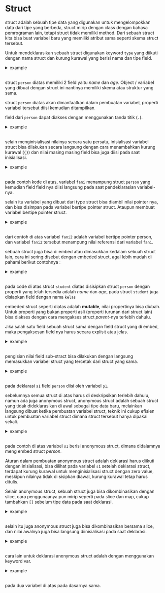 # Struct

struct adalah sebuah tipe data yang digunakan untuk mengelompokkan data dari tipe yang berbeda, struct mirip dengan class dengan bahasa pemrograman lain, tetapi struct tidak memiliki method.
Dari sebuah struct kita bisa buat variabel baru yang memiliki atribut sama seperti skema struct tersebut.

Untuk mendeklarasikan sebuah struct digunakan keyword `type` yang diikuti dengan nama struct dan kurung kurawal yang berisi nama dan tipe field.

<details>
  <summary>example</summary>

```go
type person struct{
  name string
  age int
}
```

</details><br>

struct `person` diatas memiliki 2 field yaitu _name_ dan _age_.
Object / variabel yang dibuat dengan struct ini nantinya memiliki skema atau struktur yang sama.

struct `person` diatas akan dimanfaatkan dalam pembuatan variabel, properti variabel tersebut diisi kemudian ditampilkan.

field dari `person` dapat diakses dengan menggunakan tanda titik (`.`).

<details>
  <summary>example</summary>

```go
var fani person

fani.name = "fani"
fani.age = 17

fmt.Printf("nama :", fani.name) // fani
fmt.Printf("umur :", fani.age) // 17
```

</details><br>

selain menginisialisasi nilainya secara satu persatu, inisialisasi variabel struct bisa dilakukan secara langsung dengan cara menambahkan kurung kurawal (`{}`) dan nilai masing masing field bisa juga diisi pada saat inisialisasi.

<details>
  <summary>example</summary>

```go
type person struct{
  name string
  age int
}

var fani = person{
  name: "fani",
  age: 17,
}

var alfi = person{}
alfi.name = "alfi"
alfi.age = 17
```

</details><br>

pada contoh kode di atas, variabel `fani` menampung struct `person` yang kemudian field field nya diisi langsung pada saat pendeklarasian variabel-nya.

selain itu variabel yang dibuat dari type struct bisa diambil nilai pointer nya, dan bisa disimpan pada variabel bertipe pointer struct.
Ataupun membuat variabel bertipe pointer struct.

<details>
  <summary>example</summary>

```go
type person struct{
  name string
  age int
}
var fani = person{
  name: "fani",
  age: 17
}

var fani2 *person = &fani // variabel pointer person mengambil datanya dari variabel fani

var alfi *person = new(person) // menggunakan keyword new() untuk membuat variabel bertipe pointer

// mengisi setiap field variabel alfi
alfi.name = "alfi"
alfi.age = 17
```
</details><br>

dari contoh di atas variabel `fani2` adalah variabel bertipe pointer person, dan variabel `fani2` tersebut menampung nilai referensi dari variabel `fani`.

sebuah struct juga bisa di embed atau dimasukkan kedalam sebuah struct lain, cara ini sering disebut dengan embeded struct, agal lebih mudah di pahami berikut contohnya :

<details>
  <summary>example</summary>

```go
type person struct{
  name string
  age int
}
type student struct{
  person
  kelas int
}

func main(){
  var fani = student{} // menginisialisasi secara langsung dengan nilai default zero value dari tiap tiap field

  fani.name = "fani"
  fani.age = 17
  fani.kelas = 3
}
```
</details><br>

pada code di atas struct `student` diatas disisipkan struct `person` dengan properti yang telah tersedia adalah _name_ dan _age_, pada struct `student` juga disiapkan field dengan nama `kelas`

embeded struct seperti diatas adalah **mutable**, nilai propertinya bisa diubah.
Untuk properti yang bukan properti asli (properti turunan dari struct lain) bisa diakses dengan cara mengakses struct _parent_-nya terlebih dahulu.

Jika salah satu field sebuah struct sama dengan field struct yang di embed, maka pengaksesan field nya harus secara explisit atau jelas.

<details>
  <summary>example</summary>

```go
type person struct {
  name string
  age int
}

type student struct {
  person
  age int
  kelas int
}

func main(){
  var std1 =  student{}
  std1.name = "fani"
  std1.person.age = 17 // age of person
  std1.age = 18 // age of student
  std1.kelas = 4

  fmt.Println("nama :", std1.name)
  fmt.Println("umur person :", std1.person.age)
  fmt.Println("umur :", std1.age)
  fmt.Println("kelas :",std1.kelas)
}
```
</details><br>

pengisian nilai field sub-stract bisa dilakukan dengan langsung memasukkan variabel struct yang tercetak dari struct yang sama.

<details>
  <summary>example</summary>

```go
type person struct {
  name string
  age int
}

type student struct {
  person
  age int
  kelas int
}

func main(){
  var p1 = person{"fani", 17}
  var s1 = student{p1,17,4}
}
```
</details><br>

pada deklarasi `s1` field `person` diisi oleh variabel `p1`.

sebelumnya semua struct di atas harus di deskripsikan terlebih dahulu, namun ada juga anonymous struct, anonymous struct adalah sebuah struct yang tidak dideklarasikan di awal sebagai tipe data baru, melainkan langsung dibuat ketika pembuatan variabel struct, teknik ini cukup efisien untuk pembuatan variabel struct dimana struct tersebut hanya dipakai sekali.

<details>
  <summary>example</summary>

```go
type person struct {
  name string
  age int
}

func main(){
  var p1 = person{"fani", 17}
  var s1 = struct {
    person
    kelas int
  }{}

  s1.person = p1
  s1.kelas = 4

  fmt.Println(s1)
  fmt.Println(p1)
}
```
</details><br>

pada contoh di atas variabel `s1` berisi anonymous struct, dimana didalamnya meng embed struct _person_.

Aturan dalam pembuatan anonymous struct adalah deklarasi harus diikuti dengan inisialisasi, bisa dilihat pada variabel `s1` setelah deklarasi struct, terdapat kurung kurawal untuk menginisialisasi struct dengan zero value, meskipun nilainya tidak di sisipkan diawal, kurung kurawal tetap harus ditulis.

Selain anonymous struct, sebuah struct juga bisa dikombinasikan dengan slice, cara penggunaanya pun mirip seperti pada slice dan map, cukup tambahkan `[]` sebelum tipe data pada saat deklarasi.

<details>
  <summary>example</summary>

```go
type person struct {
  name string
  age int
}

func main(){
  var persons []person = []person{
    {"fani", 17},
    {"alfi", 17},
    {"fanialfi", 17},
  }

  fmt.Println(persons)

  for _, person := range persons {
    fmt.Printf("%s umurnya %d\n", person.name, person.age)
  }
}
```
</details><br>

selain itu juga anonymous struct juga bisa dikombinasikan bersama slice, dan nilai awalnya juga bisa langsung diinisialisasi pada saat deklarasi.

<details>
  <summary>example</summary>

```go
type person struct {
	nama string
	umur int
}

func main() {
	var students = []struct {
		person
		kelas int
	}{
		{person{"fani", 17}, 4},
		{person{"alfi", 17}, 4},
		{person{"fanialfi", 17}, 4},
	}

	for _, student := range students {
		fmt.Println(student)
	}
}
```
</details><br>

cara lain untuk deklarasi anonymous struct adalah dengan menggunakan keyword var.

<details>
  <summary>example</summary>

```go
func main(){
  var person1 = struct{
    nama string
    umur int
  }

  person1.nama = "fani"
  person1.umur = 17
  fmt.Println(person1)

  var person2 = struct {
    nama string
    umur int
  }{"fanialfi", 17}
  fmt.Println(person2)
}
```
</details><br>

pada dua variabel di atas pada dasarnya sama.